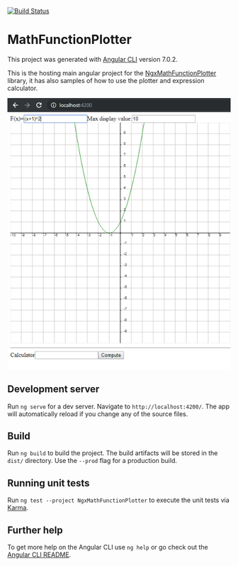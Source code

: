 [![Build Status](https://travis-ci.com/AliEzzatOdeh/MathFunctionPlotter.svg?branch=master)](https://travis-ci.com/AliEzzatOdeh/MathFunctionPlotter)

# MathFunctionPlotter

This project was generated with [Angular CLI](https://github.com/angular/angular-cli) version 7.0.2.

This is the hosting main angular project for the [NgxMathFunctionPlotter](https://github.com/AliEzzatOdeh/MathFunctionPlotter/tree/master/projects/ngx-math-function-plotter) library, it has also samples of how to use the plotter and expression calculator.

![image not found](/Sample.PNG)

## Development server

Run `ng serve` for a dev server. Navigate to `http://localhost:4200/`. The app will automatically reload if you change any of the source files.

## Build

Run `ng build` to build the project. The build artifacts will be stored in the `dist/` directory. Use the `--prod` flag for a production build.

## Running unit tests

Run `ng test --project NgxMathFunctionPlotter` to execute the unit tests via [Karma](https://karma-runner.github.io).

## Further help

To get more help on the Angular CLI use `ng help` or go check out the [Angular CLI README](https://github.com/angular/angular-cli/blob/master/README.md).

